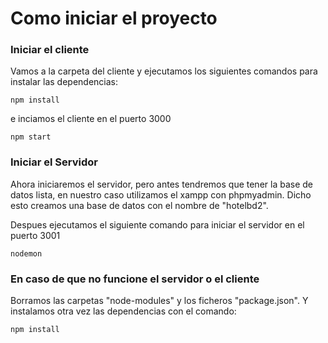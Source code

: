 # Como iniciar el proyecto

### Iniciar el cliente

Vamos a la carpeta del cliente y ejecutamos los siguientes comandos para instalar las dependencias:
````
npm install
````
e inciamos el cliente en el puerto 3000
````
npm start
````

### Iniciar el Servidor

Ahora iniciaremos el servidor, pero antes tendremos que tener la base de datos lista, en nuestro caso utilizamos el xampp con phpmyadmin.
Dicho esto creamos una base de datos con el nombre de "hotelbd2".

Despues ejecutamos el siguiente comando para iniciar el servidor en el puerto 3001 
````
nodemon
````

### En caso de que no funcione el servidor o el cliente

Borramos las carpetas "node-modules" y los ficheros "package.json".
Y instalamos otra vez las dependencias con el comando:

````
npm install
````
